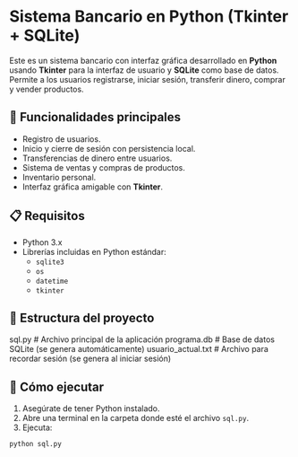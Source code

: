# Sistema Bancario en Python (Tkinter + SQLite)

Este es un sistema bancario con interfaz gráfica desarrollado en **Python** usando **Tkinter** para la interfaz de usuario y **SQLite** como base de datos.  
Permite a los usuarios registrarse, iniciar sesión, transferir dinero, comprar y vender productos.

## 🚀 Funcionalidades principales

- Registro de usuarios.
- Inicio y cierre de sesión con persistencia local.
- Transferencias de dinero entre usuarios.
- Sistema de ventas y compras de productos.
- Inventario personal.
- Interfaz gráfica amigable con **Tkinter**.

## 📋 Requisitos

- Python 3.x
- Librerías incluidas en Python estándar:
  - `sqlite3`
  - `os`
  - `datetime`
  - `tkinter`

## 📂 Estructura del proyecto
sql.py # Archivo principal de la aplicación
programa.db # Base de datos SQLite (se genera automáticamente)
usuario_actual.txt # Archivo para recordar sesión (se genera al iniciar sesión)

## 🏃 Cómo ejecutar

1. Asegúrate de tener Python instalado.
2. Abre una terminal en la carpeta donde esté el archivo `sql.py`.
3. Ejecuta:
```bash
python sql.py
